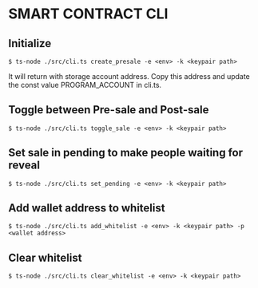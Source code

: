 # SMART CONTRACT CLI

## Initialize

``$ ts-node ./src/cli.ts create_presale -e <env> -k <keypair path>``

It will return with storage account address.
Copy this address and update the const value PROGRAM_ACCOUNT in cli.ts.

## Toggle between Pre-sale and Post-sale

``$ ts-node ./src/cli.ts toggle_sale -e <env> -k <keypair path>``

## Set sale in pending to make people waiting for reveal

``$ ts-node ./src/cli.ts set_pending -e <env> -k <keypair path>``

## Add wallet address to whitelist

``$ ts-node ./src/cli.ts add_whitelist -e <env> -k <keypair path> -p <wallet address>``

## Clear whitelist

``$ ts-node ./src/cli.ts clear_whitelist -e <env> -k <keypair path>``


